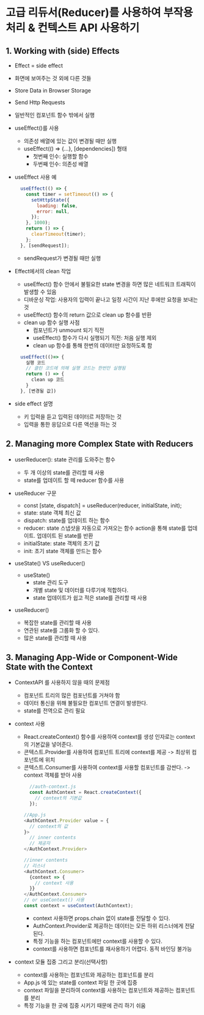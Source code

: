 # 고급 리듀서(Reducer)를 사용하여 부작용 처리 & 컨텍스트 API 사용하기

## 1. Working with (side) Effects
- Effect = side effect
- 화면에 보여주는 것 외에 다른 것들
- Store Data in Browser Storage
- Send Http Requests
- 일반적인 컴포넌트 함수 밖에서 실행
- useEffect()를 사용
  - 의존성 배열에 있는 값이 변경될 때만 실행
  - useEffect(() => {...}, [dependencies]) 형태
    - 첫번째 인수: 실행할 함수
    - 두번째 인수: 의존성 배열

- useEffect 사용 예
  ```javascript
    useEffect(() => {
      const timer = setTimeout(() => {
        setHttpState({
          loading: false,
          error: null,
        });
      }, 1000);
      return () => {
        clearTimeout(timer);
      };
    }, [sendRequest]);
  ```
  - sendRequest가 변경될 때만 실행

- Effect에서의 clean 작업
  - useEffect() 함수 안에서 불필요한 state 변경을 하면 많은 네트워크 트래픽이 발생할 수 있음
  - 디바운싱 작업: 사용자의 입력이 끝나고 일정 시간이 지난 후에만 요청을 보내는 것
  - useEffect() 함수의 return 값으로 clean up 함수를 반환
  - clean up 함수 실행 사점
    - 컴포넌트가 unmount 되기 직전
    - useEffect() 함수가 다시 실행되기 직전: 처음 실행 제외
    - clean up 함수를 통해 한번의 데이터만 요청하도록 함
  ```javascript
    useEffect(()=> {
      실행 코드
      // 클린 코드에 의해 실행 코드는 한번만 실행됨
      return () => {
        clean up 코드
      }
    }, [변경될 값])
  ```
- side effect 설명
  - 키 입력을 듣고 입력된 데이터르 저장하는 것
  - 입력을 통한 응답으로 다른 액션을 하는 것

## 2. Managing more Complex State with Reducers
- userReducer(): state 관리를 도와주는 함수
  - 두 개 이상의 state를 관리할 때 사용
  - state를 업데이트 할 떼 reducer 함수를 사용

- useReducer 구문
  - const [state, dispatch] = useReducer(reducer, initialState, init);
  - state: state 객체 최신 값
  - dispatch: state를 업데이트 하는 함수
  - reducer: state 스냅샷을 자동으로 가져오는 함수 action을 통해 state를 업데이트. 업데이트 된 state를 반환
  - initialState: state 객체의 초기 값
  - init: 초기 state 객체를 만드는 함수

- useState() VS useReducer()
  - useState()
    -  state 관리 도구
    -  개별 state 및 데이터를 다루기에 적합하다.
    -  state 업데이트가 쉽고 적은 state를 관리할 때 사용
 -  useReducer()
    - 복잡한 state를 관리할 때 사용
    - 연관된 state를 그룹화 할 수 있다.
    - 많은 state를 관리할 때 사용

## 3. Managing App-Wide or Component-Wide State with the Context
- ContextAPI 를 사용하지 않을 때의 문제점
  - 컴포넌트 트리의 많은 컴포넌트를 거쳐야 함
  - 데이터 통신을 위해 불필요한 컴포넌트 연결이 발생한다.
  - state를 전역으로 관리 필요

- context 사용
  - React.createContext() 함수를 사용하여 context를 생성 인자로는 context의 기본값을 넣어준다.
  - 콘텍스트.Provider를 사용하여 컴포넌트 트리에 context를 제공 -> 최상위 컴포넌트에 위치
  - 콘텍스트.Consumer를 사용하여 context를 사용할 컴포넌트를 감싼다. -> context 객체를 받아 사용
    ```javascript
      //auth-context.js
      const AuthContext = React.createContext({
        // context의 기본값
      });
    ```
    ```javascript
    //App.js
    <AuthContext.Provider value = {
      // context의 값
    }>
      // inner contents
      // 제공자
    </AuthContext.Provider> 
    ```
    ```javascript
    //inner contents
    // 리스너
    <AuthContext.Consumer>
      {context => {
        // context 사용
      }}
    </AuthContext.Consumer>
    // or useContext() 사용
    const context = useContext(AuthContext);
    ```
    - context 사용하면 props.chain 없이 state를 전달할 수 있다.
    - AuthContext.Provider로 제공하는 데이터는 모든 하위 리스너에게 전달된다.
    - 특정 기능을 하는 컴포넌트에만 context를 사용할 수 있다.
    - context를 사용하면 컴포넌트를 재사용하기 어렵다. 동적 바인딩 불가능

- context 모듈 집중 그리고 분리(선택사항)
  - context를 사용하는 컴포넌트와 제공하는 컴포넌트를 분리
  - App.js 에 있는 state를 context 파일 한 곳에 집중
  - context 파일을 분리하여 context를 사용하는 컴포넌트와 제공하는 컴포넌트를 분리
  - 특정 기능을 한 곳에 집중 시키기 때문에 관리 하기 쉬움
